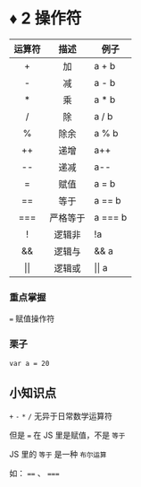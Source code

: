 # ♦️ 2 操作符

|	运算符	|	描述	|	例子	|
|	:----:	|	:----:	|	----	|
|	+		|	加		|	a + b	|
|	-		|	减		|	a - b	|
|	*		|	乘		|	a * b	|
|	/		|	除		|	a / b	|
|	%		|	除余	|	a % b	|
|	++		|	递增	|	a++		|
|	--		|	递减	|	a--		|
|	=		|	赋值	|	a = b	|
|	==		|	等于	|	a == b	|
|	===		|	严格等于|	a === b|
|	!		|	逻辑非	|	!a		|
|	&&		|	逻辑与	|	&& a	|
|	\|\|	|	逻辑或	|	\|\| a	|

### 重点掌握

```=``` 赋值操作符

### 栗子

```
var a = 20
```

## 小知识点

```+``` ```-``` ```*``` ```/``` 无异于日常数学运算符

但是 ```=``` 在 JS 里是赋值，不是 ```等于```

JS 里的 ```等于``` 是一种 ```布尔运算``` 

如： ```==``` 、 ```===```



